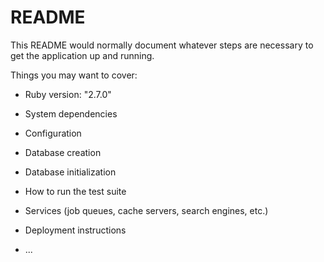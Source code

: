 # README

This README would normally document whatever steps are necessary to get the
application up and running.

Things you may want to cover:

* Ruby version: "2.7.0"

* System dependencies

* Configuration

* Database creation

* Database initialization

* How to run the test suite

* Services (job queues, cache servers, search engines, etc.)

* Deployment instructions

* ...
